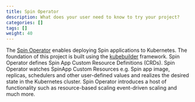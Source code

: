 ```yaml
---
title: Spin Operator
description: What does your user need to know to try your project?
categories: []
tags: []
weight: 40
---
```


The [Spin Operator](https://github.com/spinkube/spin-operator/) enables deploying Spin applications to Kubernetes. The foundation of this project is built using the [kubebuilder](https://github.com/kubernetes-sigs/kubebuilder) framework. Spin Operator defines Spin App Custom Resource Definitions (CRDs). Spin Operator watches SpinApp Custom Resources e.g. Spin app image, replicas, schedulers and other user-defined values and realizes the desired state in the Kubernetes cluster. Spin Operator introduces a host of functionality such as resource-based scaling event-driven scaling and much more.
